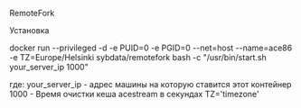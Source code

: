 RemoteFork

Установка

docker run 
--privileged 
-d 
-e PUID=0 
-e PGID=0 
--net=host 
--name=ace86 
-e TZ=Europe/Helsinki
sybdata/remotefork bash -c "/usr/bin/start.sh your_server_ip 1000"

где:
your_server_ip - адрес машины на которую ставится этот контейнер
1000 - Время очистки кеша acestream в секундах
TZ='timezone'
